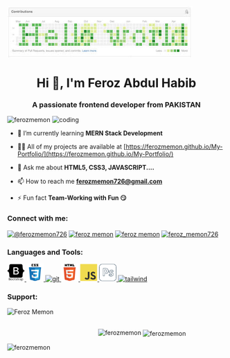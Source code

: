 ![logo](https://github.com/FEROZMEMON/FEROZMEMON/blob/main/banner.jpg)
<h1 align="center">Hi 👋, I'm Feroz Abdul Habib</h1>
<h3 align="center">A passionate frontend developer from PAKISTAN</h3>

<img align="right" alt="coding" width="400" src="https://media0.giphy.com/media/qgQUggAC3Pfv687qPC/giphy.gif">

<p align="left"> <img src="https://komarev.com/ghpvc/?username=ferozmemon&label=Profile%20views&color=0e75b6&style=flat" alt="ferozmemon" /> </p>

- 🌱 I’m currently learning **MERN Stack Development**

- 👨‍💻 All of my projects are available at [https://ferozmemon.github.io/My-Portfolio/](https://ferozmemon.github.io/My-Portfolio/)

- 💬 Ask me about **HTML5, CSS3, JAVASCRIPT....**

- 📫 How to reach me **ferozmemon726@gmail.com**

- ⚡ Fun fact **Team-Working with Fun 😏**

<h3 align="left">Connect with me:</h3>
<p align="left">
<a href="https://twitter.com/@ferozmemon726" target="blank"><img align="center" src="https://raw.githubusercontent.com/rahuldkjain/github-profile-readme-generator/master/src/images/icons/Social/twitter.svg" alt="@ferozmemon726" height="30" width="40" /></a>
<a href="https://www.linkedin.com/in/feroz-memon-193a0b280/" target="blank"><img align="center" src="https://raw.githubusercontent.com/rahuldkjain/github-profile-readme-generator/master/src/images/icons/Social/linked-in-alt.svg" alt="feroz memon" height="30" width="40" /></a>
<a href="https://www.facebook.com/profile.php?id=100008048476675" target="blank"><img align="center" src="https://raw.githubusercontent.com/rahuldkjain/github-profile-readme-generator/master/src/images/icons/Social/facebook.svg" alt="feroz memon" height="30" width="40" /></a>
<a href="https://instagram.com/feroz_memon726" target="blank"><img align="center" src="https://raw.githubusercontent.com/rahuldkjain/github-profile-readme-generator/master/src/images/icons/Social/instagram.svg" alt="feroz_memon726" height="30" width="40" /></a>
</p>

<h3 align="left">Languages and Tools:</h3>
<p align="left"> <a href="https://getbootstrap.com" target="_blank" rel="noreferrer"> <img src="https://raw.githubusercontent.com/devicons/devicon/master/icons/bootstrap/bootstrap-plain-wordmark.svg" alt="bootstrap" width="40" height="40"/> </a> <a href="https://www.w3schools.com/css/" target="_blank" rel="noreferrer"> <img src="https://raw.githubusercontent.com/devicons/devicon/master/icons/css3/css3-original-wordmark.svg" alt="css3" width="40" height="40"/> </a> <a href="https://git-scm.com/" target="_blank" rel="noreferrer"> <img src="https://www.vectorlogo.zone/logos/git-scm/git-scm-icon.svg" alt="git" width="40" height="40"/> </a> <a href="https://www.w3.org/html/" target="_blank" rel="noreferrer"> <img src="https://raw.githubusercontent.com/devicons/devicon/master/icons/html5/html5-original-wordmark.svg" alt="html5" width="40" height="40"/> </a> <a href="https://developer.mozilla.org/en-US/docs/Web/JavaScript" target="_blank" rel="noreferrer"> <img src="https://raw.githubusercontent.com/devicons/devicon/master/icons/javascript/javascript-original.svg" alt="javascript" width="40" height="40"/> </a> <a href="https://www.photoshop.com/en" target="_blank" rel="noreferrer"> <img src="https://raw.githubusercontent.com/devicons/devicon/master/icons/photoshop/photoshop-line.svg" alt="photoshop" width="40" height="40"/> </a> <a href="https://tailwindcss.com/" target="_blank" rel="noreferrer"> <img src="https://www.vectorlogo.zone/logos/tailwindcss/tailwindcss-icon.svg" alt="tailwind" width="40" height="40"/> </a> </p>

<h3 align="left">Support:</h3>
<p><a href="https://www.buymeacoffee.com/ferozmemon726"> <img align="left" src="https://cdn.buymeacoffee.com/buttons/v2/default-yellow.png" height="50" width="210" alt="Feroz Memon" /></a></p>

<br><br>

<p><img align="left" src="https://github-readme-stats.vercel.app/api/top-langs?username=ferozmemon&show_icons=true&locale=en&layout=compact" alt="ferozmemon" /></p>

<p>&nbsp;<img align="center" src="https://github-readme-stats.vercel.app/api?username=ferozmemon&show_icons=true&locale=en" alt="ferozmemon" /></p>

<p><img align="center" src="https://github-readme-streak-stats.herokuapp.com/?user=ferozmemon&" alt="ferozmemon" /></p>
